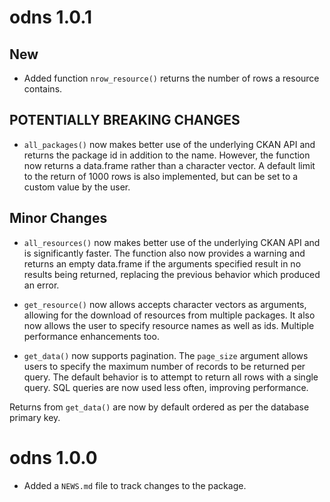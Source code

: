 # odns 1.0.1

## New
* Added function `nrow_resource()` returns the number of rows a resource
contains.

## POTENTIALLY BREAKING CHANGES
* `all_packages()` now makes better use of the underlying CKAN API and returns
the package id in addition to the name. However, the function now returns a 
data.frame rather than a character vector. A default limit to the return of 1000
rows is also implemented, but can be set to a custom value by the user.

## Minor Changes
* `all_resources()` now makes better use of the underlying CKAN API and is
significantly faster. The function also now provides a warning and returns an
empty data.frame if the arguments specified result in no results being returned,
replacing the previous behavior which produced an error.

* `get_resource()` now allows accepts character vectors as arguments, allowing
for the download of resources from multiple packages. It also now allows the
user to specify resource names as well as ids. Multiple performance enhancements
too.

* `get_data()` now supports pagination. The `page_size` argument allows users to
specify the maximum number of records to be returned per query. The default 
behavior is to attempt to return all rows with a single query. SQL queries are
now used less often, improving performance.

Returns from `get_data()` are now by default ordered as per the database primary
key.

# odns 1.0.0

* Added a `NEWS.md` file to track changes to the package.
